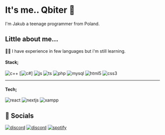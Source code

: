 
# It's me.. Qbiter 👋
I'm Jakub a teenage programmer from Poland. 

## Little about me...
👩‍💻 I have experience in few languages but i'm still learning.


#### Stack;
![c++](https://img.shields.io/badge/C++-000000?style=for-the-badge&logo=cplusplus&logoColor=blue)
[![c#]([https://img.shields.io/badge/C#-000000?style=for-the-badge&logo=csharp&logoColor=blue)]
![js](https://img.shields.io/badge/JAVASCRIPT-000000?style=for-the-badge&logo=javascript)
![ts](https://img.shields.io/badge/typescript-000000?style=for-the-badge&logo=typescript)
![php](https://img.shields.io/badge/php-000000?style=for-the-badge&logo=php)
![mysql](https://img.shields.io/badge/mysql-000000?style=for-the-badge&logo=mysql)
![html5](https://img.shields.io/badge/HTML5-000000?style=for-the-badge&logo=html5)
![css3](https://img.shields.io/badge/CSS3-000000?style=for-the-badge&logo=css3&logoColor=blue)

-----

#### Tech;
![react](https://img.shields.io/badge/react-262626?style=for-the-badge&logo=react)
![nextjs](https://img.shields.io/badge/next-0d0d0d?style=for-the-badge&logo=next.js)
![xampp](https://img.shields.io/badge/xampp-1a0f00?style=for-the-badge&logo=xampp)

## 🔗 Socials
[![discord](https://img.shields.io/badge/qbiter-7289da?style=for-the-badge&logo=discord&logoColor=white)](https://discord.com/users/385119411427606541)
[![discord](https://img.shields.io/badge/ferb00-7289da?style=for-the-badge&logo=discord&logoColor=white)](https://discord.com/users/772425201568055316)
[![spotify](https://img.shields.io/badge/QBITER-1DB954?style=for-the-badge&logo=spotify&logoColor=white)](https://open.spotify.com/user/a56r3hj0uz08zxqsdnjg0rio4?si=60176d56daf3407c)
